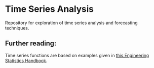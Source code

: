 # Time Series Analysis

Repository for exploration of time series analysis and forecasting techniques.

## Further reading:

Time series functions are based on examples given in [this Engineering Statistics Handbook](http://www.itl.nist.gov/div898/handbook/pmc/section4/pmc4.htm).
